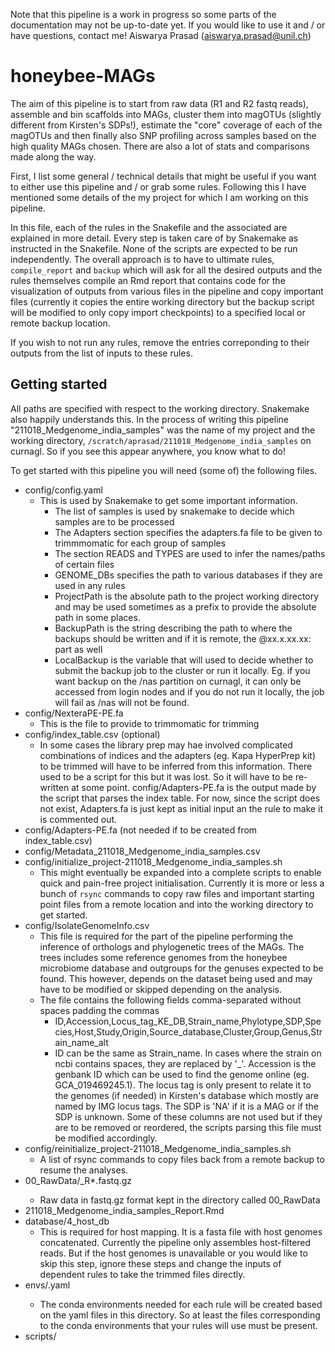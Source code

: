 Note that this pipeline is a work in progress so some parts of the documentation may not be up-to-date yet. If you would like to use it and / or have questions, contact me! Aiswarya Prasad (aiswarya.prasad@unil.ch)

# honeybee-MAGs

The aim of this pipeline is to start from raw data (R1 and R2 fastq reads), assemble and bin scaffolds into MAGs, cluster them into magOTUs (slightly different from Kirsten's SDPs!), estimate the "core" coverage of each of the magOTUs and then finally also SNP profiling across samples based on the high quality MAGs chosen. There are also a lot of stats and comparisons made along the way.

First, I list some general / technical details that might be useful if you want to either use this pipeline and / or grab some rules. Following this I have mentioned some details of the my project for which I am working on this pipeline.

In this file, each of the rules in the Snakefile and the associated are explained in more detail. Every step is taken care of by Snakemake as instructed in the Snakefile. None of the scripts are expected to be run independently. The overall approach is to have to ultimate rules, `compile_report` and `backup` which will ask for all the desired outputs and the rules themselves compile an Rmd report that contains code for the visualization of outputs from various files in the pipeline and copy important files (currently it copies the entire working directory but the backup script will be modified to only copy import checkpoints) to a specified local or remote backup location.

If you wish to not run any rules, remove the entries correponding to their outputs from the list of inputs to these rules.

## Getting started

All paths are specified with respect to the working directory. Snakemake also happily understands this. In the process of writing this pipeline "211018_Medgenome_india_samples" was the name of my project and the working directory, `/scratch/aprasad/211018_Medgenome_india_samples` on curnagl. So if you see this appear anywhere, you know what to do!

To get started with this pipeline you will need (some of) the following files.

+ config/config.yaml
  - This is used by Snakemake to get some important information.
    + The list of samples is used by snakemake to decide which samples are to be processed
    + The Adapters section specifies the adapters.fa file to be given to trimmmomatic for each group of samples
    + The section READS and TYPES are used to infer the names/paths of certain files
    + GENOME_DBs specifies the path to various databases if they are used in any rules
    + ProjectPath is the absolute path to the project working directory and may be used sometimes as a prefix to provide the absolute path in some places.
    + BackupPath is the string describing the path to where the backups should be written and if it is remote, the <username>@xx.x.xx.xx: part as well
    + LocalBackup is the variable that will used to decide whether to submit the backup job to the cluster or run it locally. Eg. if you want backup on the /nas partition on curnagl, it can only be accessed from login nodes and if you do not run it locally, the job will fail as /nas will not be found.
+ config/NexteraPE-PE.fa
  - This is the file to provide to trimmomatic for trimming
+ config/index_table.csv (optional)
  - In some cases the library prep may hae involved complicated combinations of indices and the adapters (eg. Kapa HyperPrep kit) to be trimmed will have to be inferred from this information. There used to be a script for this but it was lost. So it will have to be re-written at some point. config/Adapters-PE.fa is the output made by the script that parses the index table. For now, since the script does not exist, Adapters.fa is just kept as initial input an the rule to make it is commented out.
+ config/Adapters-PE.fa (not needed if to be created from index_table.csv)
+ config/Metadata_211018_Medgenome_india_samples.csv
+ config/initialize_project-211018_Medgenome_india_samples.sh
  - This might eventually be expanded into a complete scripts to enable quick and pain-free project initialisation. Currently it is more or less a bunch of `rsync` commands to copy raw files and important starting point files from a remote location and into the working directory to get started.
+ config/IsolateGenomeInfo.csv
  - This file is required for the part of the pipeline performing the inference of orthologs and phylogenetic trees of the MAGs. The trees includes some reference genomes from the honeybee microbiome database and outgroups for the genuses expected to be found. This however, depends on the dataset being used and may have to be modified or skipped depending on the analysis.
  - The file contains the following fields comma-separated without spaces padding the commas
    + ID,Accession,Locus_tag_KE_DB,Strain_name,Phylotype,SDP,Species,Host,Study,Origin,Source_database,Cluster,Group,Genus,Strain_name_alt
    + ID can be the same as Strain_name. In cases where the strain on ncbi contains spaces, they are replaced by '_'. Accession is the genbank ID which can be used to find the genome online (eg. GCA_019469245.1). The locus tag is only present to relate it to the genomes (if needed) in Kirsten's database which mostly are named by IMG locus tags. The SDP is 'NA' if it is a MAG or if the SDP is unknown. Some of these columns are not used but if they are to be removed or reordered, the scripts parsing this file must be modified accordingly.
+ config/reinitialize_project-211018_Medgenome_india_samples.sh
  - A list of rsync commands to copy files back from a remote backup to resume the analyses.
+ 00_RawData/<sample>_R*.fastq.gz
  - Raw data in fastq.gz format kept in the directory called 00_RawData
+ 211018_Medgenome_india_samples_Report.Rmd
+ database/4_host_db
  - This is required for host mapping. It is a fasta file with host genomes concatenated. Currently the pipeline only assembles host-filtered reads. But if the host genomes is unavailable or you would like to skip this step, ignore these steps and change the inputs of dependent rules to take the trimmed files directly.
+ envs/<env>.yaml
  - The conda environments needed for each rule will be created based on the yaml files in this directory. So at least the files corresponding to the conda environments that your rules will use must be present.
+ scripts/<script>.xxx
  - The scripts used by various rules are all to be in this directory. The list of all scripts and theit use can be found later in this file.

## Checkpoints

Snakemake uses the file/path provided to the final rule (targets) and then looks for rules with output paths that match the pattern of wildcards in the respective target. Checkpoints are a provision of snakemake as described [here](https://snakemake.readthedocs.io/en/stable/snakefiles/rules.html#data-dependent-conditional-execution) to allow for rules to be defined with outputs that will depend on another rule. For example, the list of MAGs on which to perform downstream steps on will only be known after the binning step has been completed. So far, there are two checkpoint as described below.

+ `checkpoint make_phylo_table`
  - The inputs that this rule takes for are "config/IsolateGenomeInfo.csv", "06_MAG_binning/all_genomes.csv" (provided by rule extract_mag_lists), "06_MAG_binning/gtdbtk_out_dir/classify/gtdbtk.bac120.summary.tsv" (provided by rule gtdb_annotate) and "06_MAG_binning/drep_results/data_tables/Cdb.csv" (provided by rule drep).
  - It uses the script `scripts/make_phylo_table.R` and `scripts/csv_to_tsv.py` to make tsv files which will be parsed later to obtain information about which MAGs downstream processes should run on.
  - The various outputs made by this rule are as follows:
    - They all have at least the headers:
      - ID - name of the MAG or stain name (modified) of the genome.
      - Accession - Genbank ID (for isolate genomes only - same as in config/IsolateGenomeInfo.csv)
      - Locus_tag (for isolate genomes only - same as in config/IsolateGenomeInfo.csv)
      - Strain_name (for isolate genomes only - same as in config/IsolateGenomeInfo.csv)
      - Phylotype (for isolate genomes only - same as in config/IsolateGenomeInfo.csv)
      - SDP (for isolate genomes only - same as in config/IsolateGenomeInfo.csv)
      - Species (for isolate genomes only - same as in config/IsolateGenomeInfo.csv)
      - Host - for MAGs, the host from which the MAG was assembled and for Isolates, the source from which it was isolated.
      - Study - (for isolate genomes only - same as in config/IsolateGenomeInfo.csv)
      - Origin - (for isolate genomes only - same as in config/IsolateGenomeInfo.csv)
      - Source_database (for isolate genomes only - same as in config/IsolateGenomeInfo.csv)
      - Cluster - The name of the 95% dereplicated cluster that it was assigned to by drep (refer to <rule drep>)
      - Group - This field was used for assigning isolates to appropriate genus-level groups with MAGs for the sake of the tree. This tree is filled manually for isolated genomes when making "config/IsolateGenomeInfo.csv"
      - Genus, Family, Order, Class - Taxonomic information assigned for MAGs by gtdb (see <rule gtdb_annotate>) (only for MAGs)
      - Sample - The sample from which the MAG was assembled (only for MAGs)
      - Group_auto - The Group assigned to each row automatically by the script. For isolates, it is inferred either from the information from the Group column of "config/IsolateGenomeInfo.csv" file or the phylotype. Make sure that the way this is done (based on a pre-defined dictionary written in the script) makes sense for your inputs. For the MAGs, it is the Genus assigned by gtdb.
      - Ref_status - 1 if the MAG is a representative genome for its respective drep cluster, 0 otherwise. The MAG with the highest score within a given drep cluster is designated as the representative genome of the cluster (no matter how low the score). The method in which this is currently done assumes that, upon filtering by completeness and contamination, the MAG with the highest score will only be filtered out if all of the other members of its cluster are also filtered out. This makes sense because the score is weighted in such a way that completeness and contamination are given heavy weightage.
    - "06_MAG_binning/all_GenomeInfo_auto.tsv" : This file contains the information for all Isolates and all MAGs
    - "06_MAG_binning/ForTree_GenomeInfo_auto.tsv" : This file contains the information for all Isolates and filtered MAGs (Completeness > 50, Contamination < 5)
    - "06_MAG_binning/MAGs_GenomeInfo_auto.tsv" : This file contains the information for and all MAGs
    - "06_MAG_binning/MAGs_filt_GenomeInfo_auto.tsv" : This file contains the information filtered MAGs (Completeness > 50, Contamination < 5)


## Utility functions

Some functions in the script are used to provide inputs to various rules and to parse the checkpoint outputs so the list of wildcards can be obtained.

## Rules

  + `rule targets`
    + This is the master rule that specifies all the output files / directories desired and accoringly runs the rules that provide the specified output. Most of the outputs from the different rules are used for making the report. Just the ones that are not used by the report are mentioned here.
  + `rule raw_qc`
    + Uses raw reads and produces fastqc outputs
    + This rule runs [fastqc](https://www.bioinformatics.babraham.ac.uk/projects/fastqc/) on raw files and saves the output in "/fastqc/raw".
  + `rule make_adapters`
    + Uses the "config/index_table.csv" and the script `scripts/write_adapters.py` (absent for now) and produces the "Adapters-PE.fa" file containing indexed adapters.
  + `rule trim`
    + This rules trims reads using [trimmomatic](http://www.usadellab.org/cms/uploads/supplementary/Trimmomatic/TrimmomaticManual_V0.32.pdf).
    + The _Adapters-PE.fa_ files is used.
  + `rule trim_qc`
    + This rule runs [fastqc](https://www.bioinformatics.babraham.ac.uk/projects/fastqc/) on trimmed files and saves the output in `fastqc/trim`.
  + `rule index_bwa`
    + Indexes genomes in `database` for use by [bwa](http://bio-bwa.sourceforge.net/) using [bwa index](http://bio-bwa.sourceforge.net/bwa.shtml#3).
  + `rule index_samtools`
    + Indexes genomes in `database` for use by [samtools](http://www.htslib.org/doc/#manual-pages).
  + `rule make_genome_list`
    + Creates a text file corresponding to each set of genomes in `database` to be used when we need to know which genomes are present in given genome database.
  + `rule run_motus`
    + Uses the trimmed reads "01_Trimmed/{sample}_R*_trim.fastq.gz" to produce an [motus](https://github.com/motu-tool/mOTUs) output.
  + `rule merge_motus`
    + merges all the motu outputs from the previous rule and creates the merged output "08_motus_profile/samples_merged.motus" to be parsed later for visualization.
  + `rule host_mapping`
    + Uses [bwa mem](http://bio-bwa.sourceforge.net/bwa.shtml#:~:text=BWA%20is%20a%20software%20package,such%20as%20the%20human%20genome.&text=BWA%2DMEM%20also%20has%20better,genome%20(the%20index%20command)) to map reads for each sample to a database containing host genomes, `database/4_host_db`.
    + Unmapped alignments identified by samtools with the option `-f4` are stored in a seperate bam file to be used later. All others will be deleted.
    + The bam file with all alignments is used to create a flagstat output which will be parsed later. It also creates a coverage histogram and a tsv file summarising coverage.
  + `rule host_mapping_extract_host_filtered_reads`
    + Reads that did not map to the host database are extracted and then mapped to the microbiome database.
    + They are extracted using [picard](https://broadinstitute.github.io/picard/).
    + The option `-Xmx8g` ensures that java is given 8 GB memory. If suffecient memory is not allocated, the job will fail. The extracted reads will be used later "02_HostMapping/{sample}_R*_host_unmapped.fastq" and also referred to as host-filtered reads.
    + This is done in order to make the assembly a little easier.
  + `rule microbiomedb_mapping`
    + The host unmapped reads extracted earlier are mapped to the microbiome database.
    + Mapped reads are extracted using a perls script as follows. First, unmapped reads are excluded using `-F4` and then supplementary reads are excluded `-F 0x800`. Finally, the remaining reads are sent through `scripts/filter_sam_aln_length.pl`. The script filters away reads that have less than 50bps matching in the alignment.
    + It keeps the [samtools](http://www.htslib.org/doc/samtools.html) [flagstat](https://www.biostars.org/p/84396/) result but removes all the others.
  + `rule microbiomedb_direct_mapping`
    + trimmed reads are directly mapped to the microbiome database to see how much of the reads map in this way as compared to after host-filtering. Some reads that are of microbial origin may map to the host database due to contamination in the host database or even non-specifically by chance. To ensure that we do not lose too many reads in this way, upon host filtering, the flagstat output from this mapping is useful.
  + `rule assemble_host_unmapped`
    + Uses the host-filtered reads to give to spades using the meta option to assemble.
    + The bash script is eritten to make sure assemblies are resumed if an older output directory exists.
    + The script `scripts/parse_spades_metagenome.py` is then used to extract only scaffolds that pass the coverage and length threshold that can be specified in the parameters section of the rule.
    + The scffolds, log and assembly graphs are copied out of the output directory and kept but the rest of the directory is deleted.
  + `rule map_to_assembly`
    + This rule maps the host-filtered reads to the assembly and creates the flagstat output used to visualise how well the assembly is represented by the reads for each sample.
  + `rule summarize_mapping_assembly`
    + It used the scaffolds and the flagstat output from mapping create a summary across all samples that can be parsed and visualized by the script making the report.
  + `rule backmapping`
    + Carries out NxN mapping of all N samples and only keeps the depth file that needs to be supplied to metabat2 for binning after the mapping for each sample (to be merged before being given to metabat2). It works on 1 sample at a time and maps the assembly of that sample against the reads from all the samples. Each iteration of the rule will result in N files. For example, when there are 50 samples in total and the rule runs on sample X, there will 50 files called "<sample>_mapped_to_X.depth". The rule only creates one bam file at a time. However, if the rule is run on 10 samples simultaneously, there will be about 10 bam files at a time.
  + `rule merge_depths`
    + All depth files of all the samples mapped to a given sample will be merged into 1 file that will be given to metabat2.
  + `rule binning`
    + For each sample, this rule provides the set of scaffolds assembled and the merged depth file with the coverages in each sample of these scaffolds to metabat2.
    + The output is a directory containing as many MAG.*.fa files as there are bins with the scaffolds distributed across them.
  + `rule process_metabat2`
    + Since the names given to bins by metabat2 is duplicated across samples, this rule renames them by including the name of the sample from which the bin was made.
  + `rule summarize_metabat2_contig_fates`
    + It creates sample-wise summaries with sample, contig_name, length, coverage, passed_filter (whether the scaffold was >1000 length and >1 coverage), binned (whether it was binned) and bin_name.
  + `rule summarize_metabat2_contig_coverages`
    + It creates sample-wise summaries with the columns bin_name , contig (or scaffold name), avg_coverage (from depth file made by jgi_summarize_bam_contig_depths for metabat2. it is actually  median not mean), variance avg_coverage (from depth file made by jgi_summarize_bam_contig_depths for metabat2), sample
    + More information about how these depths are calculated can be found [here](https://gitlab.com/robegan21/MetaBAT). Briefly (as summarised [here](https://bitbucket.org/berkeleylab/metabat/issues/48/jgi_summarize_bam_contig_depths-coverage)),
      + The edges of a contig are generally excluded from the coverage counts up to a default of 75 bases or the average read length (--includeEdgeBases, --maxEdgeBases). This is because, generally mappers have a difficult time aligning a partial read to a contig when it would extend off edge and the coverage ramps up from 0 to the true coverage in this region
      + reads that map imperfectly are excluded when the %ID of the mapping drops below a threshold (--percentIdentity=97). MetaBAT is designed to resolve strain variation and mapping reads with low %ID indicate that the read actually came from a different strain/species.
      + clips/insertions/deletions/mismatches are excluded from the coverage count -- only the read bases that exactly match the reference are counted as coverage. This generally has a small effect, except in the case of long reads from PacBio and Nanopore.
    + `rule checkm_evaluation`
      + This rule creates a checkm summary of each bin (MAG) from each sample, one sample at a time. The output contains an entry for each MAG from the sample with the columns, Bin Id, Marker lineage , # genomes, # markers, # marker sets, 0 , 1, 2, 5+, Completeness, Contamination, Strain heterogeneity
      + A detailed description of each column can be found [here](https://github.com/Ecogenomics/CheckM/wiki/Reported-Statistics#qa)
    + `rule prepare_info_for_drep`
      + drep requires a file with the columns genome, completeness and contamination. This rule compiles this information from across samples to create the file "06_MAG_binning/evaluate_bins/checkm_drep_summary.txt".
    + `rule drep`
      + Runs drep dereplicate on **all** the MAGs. It creates various outputs that are described [here](https://drep.readthedocs.io/en/latest/advanced_use.html) and will used by various rules downstream.
    <!-- + `rule ani_heatmap` -->
    + `rule extract_mag_lists`
    + `rule gtdb_annotate`
    + `rule prepare_genomes`
    + `rule annotate`
    + `rule prepare_faa`
      + For phylogenies (includes specified isolate genomes)
    + `rule run_orthofinder_phylo`
      + For phylogenies (includes specified isolate genomes)
    + `rule summarise_orthogroups`
      + For phylogenies (includes specified isolate genomes)
    + `rule get_single_ortho_phylo`
      + For phylogenies (includes specified isolate genomes)
    + `rule extract_orthologs_phylo`
      + For phylogenies (includes specified isolate genomes)
    + `rule align_orthologs`
      + For phylogenies (includes specified isolate genomes)
    + `rule prune_and_concat`
      + For phylogenies (includes specified isolate genomes)
    + `rule make_tree`
      + For phylogenies (includes specified isolate genomes)
    + `rule concat_all_mags`
      + Create and index "database/MAGs_database" and index to map reads to see how much the MAGs recruit and how well they are covered
    + `rule copy_mag_database_annotation`
      + To create a compiled directory of annotation outputs for all MAGs which Kirsten's scripts expect (also it is neat if the other previous directories are then removed - To be implemented later)
    + `rule prepare_faa_mag_database`
      + Prepare faa files in groups (genus-level) for orthofinder to run.
    + `rule run_orthofinder_mag_database`
    + `rule summarise_orthogroups_mag_database`
    + `rule get_single_ortho_mag_database`
    + `rule extract_orthologs_mag_database`
    + `rule calc_perc_id_mag_database`
    + `rule filter_orthologs_mag_database`
    + `rule summarise_orthogroups_filtered_mag_database`
    + `rule make_bed_files_mag_database`
    + `rule map_to_MAGs`
    + `rule core_cov`
    + `rule merge_core_cov`
    + `rule core_cov_plots`
    + `rule make_MAG_reduced_db`
      + Read the checkpoint output and use biopython to only include rep genomes in the final database called "database/MAGs_rep_database" which only contains the representative genomes.
<!-- + "Continue readme update here - need to finish function to get rep genomes and then rerun everything after backmapping!" -->
  + `rule run_orthofinder`
    + Runs [Orthofinder](https://github.com/davidemms/OrthoFinder) for each phylotype.
    + **Before** running this, group genomes by phylotype in directories for Orthofinder to be able to get which groups to consider together. When the genomes for the database are downloaded at `database/faa_files/{genome}`, they are all in one directory. Grouping was done using `scripts/rearange_faa.py`. As written, it is to be run from the scripts directory in which it resides (!! it uses relative paths !!).
    + faa files for each genome comes from the respective databese (NCBI for example)
    + When orthofinder finishes, the following file will be generated and used for the following steps, `database/faa_files/{phylotype}/OrthoFinder/Results_dir/Orthogroups/Orthogroups.txt`.
    + The file _Orthogroups.txt_ contains a list of orthogroups. Eg, each line would look like
      - **OG0000003**: C4S76_01365 C4S76_01370 C4S76_01375 C4S77_06100 C4S77_06130 C4S77_06135 C4S77_06775 C4S77_06780 C4S77_06785 C4S77_06790 C4S77_06795 C4S77_06800 C4S77_06805 C4S77_06810 C4S77_09595 C4S77_09600 C4S77_09605 C4S77_09610 **C4S77_09615 C4S77_09620 C4S77_10540 Ga0307799_111506**
      - where, **OG0000003** is an orthogroup for this group of genomes (phylotype) and **C4S77**, **Ga0307799** etc. are genomes that belong to that group. **09615, 09620, 10540** are genes from **C4S77** and **111506** from **Ga0307799** that belong to orthogroup OG0000003.
  + `rule get_single_ortho`
    + The files _Orthogroups.txt_ is parsed by `scripts/get_single_ortho.py` and single-copy orthologs are written to `database/Orthofinder/{phylotype}_single_ortho.txt`
    + The script reads each orthogroup and counts the number of genomes present in genes of that orthogroup. If the number of genes in the orthogroup and the number of genomes in the orthogroup are the same as the total number of genomes in the database for said phylotype, the genes in the group are considered single-copy core genes and included for core coverage estimation.
  + `rule extract_orthologs`
    + This rule prepares files with sequences of orthologs in order to calculate percentage identity (perc_id).
    + First, it reads the file `database/Orthofinder/{phylotype}_single_ortho.txt` and gets all the genome-ids present in the ortholog-file, and all the gene-ids associated with each gene-family. Using this list it extracts and stores the sequences of each of the genes of an orthogroup in an faa file and ffn file corresponding to each group in the directory`database/Orthofinder/{phylotype}_ortho_sequences/`.
    EXAMPLE:
    + `cat ./database/Orthofinder/firm5_ortho_sequences/OG0001034.faa` \
      **\>Ga0061073_1479** \
      MTKYQTLIFVPEGSLLNEKTAEQVALRQTLKELGHDFGPAERLKYSSLQGQVKMMGFSER \
      IALTLQNFCTDDLAEAEKIFKTKLGGQRQLVKDAIPFLDQITNQVKLILLAKEERELISA \
      RLSDSELLNYFSASYFKEDFADPLPNKNVLFQIIKEQELDPDNCLVIGTDLVEEIQGAEN \
      AGLQSLWIAPKKVKMPISPRPTLHLTKLNDLLFYLELN \
      **\>Ga0070887_12184** \
      MKGKVHLAKYETLIFILEGSLLNEKVAEQNALRQTLKLTGREYGPAERIQYNSLQEKIKL \
      LGFDERIKLTLQEFFKNDWISAKGTFYNQLQKQDQLNKDVVPFLDEVKNKVNLVLLTKEK \
      KDVASYRMQNTELINYFSAVYFKDDFACKFPNKKVLITILQQQNLTPATCLVIGTNLVDE \
      IQGAENANLDSLWLAPKKVKMPISPRPTLHLNKLTDLLFYLELS \
      **\>Ga0072400_11133** \
      LAKFQTLIFILEGSLLDEKIAEQSALKQTLKSTGRDFGPSERLKYNSVRENNKLLGFEDR \
      IQLILQTFFHENWQDAGQIFIKELQKQNRLNKEVLPFLNKVNCKVKLILLAKENKKVALQ \
      RMKNTELVNYFPFAYFKDDFTEKLPHKKVLTTILQKQNLAFATSLVIGTDLADEIQAAEN \
      AKIQSLWLAPKKVKMPISPHPTLHLNKLNDLLFYLELS
    + `cat ./database/Orthofinder/firm5_ortho_sequences/OG0001034.ffa` \
      **\>Ga0061073_1479** \
      GTGACTAAATATCAAACGTTAATTTTTGTTCCTGAAGGTAGTTTATTAAATGAAAAAACG \
      GCTGAACAAGTCGCACTCAGGCAAACTTTAAAAGAACTCGGACATGATTTTGGACCAGCT \
      GAACGCCTAAAATATTCTAGCTTACAAGGACAAGTTAAAATGATGGGTTTCAGCGAGCGC \
      ATTGCACTAACCCTGCAAAATTTTTGTACCGACGATTTGGCTGAGGCCGAAAAAATTTTC \
      AAAACAAAATTAGGAGGTCAGCGACAACTAGTCAAAGATGCTATTCCATTTCTTGACCAA \
      ATAACAAACCAAGTTAAGCTAATTCTCCTTGCCAAAGAAGAACGTGAACTAATCTCAGCT \
      CGCCTATCTGATAGCGAACTACTTAACTATTTTTCTGCTTCCTATTTTAAAGAAGATTTT \
      GCTGATCCTTTGCCAAATAAAAATGTCCTGTTTCAAATTATAAAAGAGCAAGAATTAGAT \
      CCAGATAATTGCCTAGTTATCGGCACAGATTTAGTTGAAGAAATTCAAGGAGCAGAAAAC \
      GCTGGCTTGCAATCATTATGGATTGCACCAAAAAAGGTTAAAATGCCAATTAGTCCTCGA \
      CCTACTCTGCATTTAACTAAACTCAATGACTTGCTTTTTTATCTTGAATTAAACTAG \
      **\>Ga0070887_12184** \
      ATGAAAGGAAAAGTACACTTGGCAAAATATGAAACTTTAATTTTTATTCTTGAAGGAAGC \
      TTATTAAACGAAAAAGTTGCAGAACAAAATGCACTTAGGCAAACTTTGAAATTAACTGGC \
      AGAGAATATGGTCCAGCTGAGCGCATACAATATAATTCATTACAAGAAAAGATTAAATTA \
      CTAGGATTTGATGAGCGCATTAAATTAACTTTGCAGGAATTCTTTAAAAATGACTGGATT \
      TCTGCGAAAGGCACTTTTTATAACCAGTTGCAAAAACAAGATCAGTTAAATAAAGATGTA \
      GTGCCCTTTTTAGATGAGGTGAAAAACAAAGTTAACTTGGTTTTGCTGACGAAAGAGAAA \
      AAAGATGTGGCTTCATACCGCATGCAAAATACAGAGCTAATAAATTATTTTTCCGCAGTT \
      TATTTTAAAGACGATTTTGCATGTAAGTTTCCAAATAAGAAGGTTTTGATAACAATATTG \
      CAGCAGCAGAATCTGACGCCAGCCACTTGTCTTGTAATTGGGACAAACTTAGTCGATGAA \
      ATTCAGGGTGCCGAAAATGCTAACCTGGATTCTCTTTGGCTAGCGCCCAAGAAAGTAAAA \
      ATGCCAATTAGTCCACGTCCAACTTTACATTTAAATAAATTAACTGATTTATTATTTTAC \
      CTAGAATTAAGCTAG \
      **\>Ga0072400_11133** \
      TTGGCAAAATTTCAAACATTAATTTTTATTCTTGAGGGCAGTTTATTAGATGAAAAGATT \
      GCTGAACAAAGTGCATTAAAGCAAACTTTAAAGTCAACTGGCAGAGATTTTGGTCCCAGT \
      GAACGTTTAAAATATAATTCTGTACGAGAAAATAATAAGTTGCTTGGCTTTGAAGACCGC \
      ATACAATTAATTTTACAAACATTTTTTCATGAAAATTGGCAAGATGCAGGGCAGATTTTT \
      ATCAAAGAATTACAAAAGCAAAATCGCTTGAATAAAGAAGTATTGCCATTTTTAAACAAA \
      GTTAACTGCAAGGTTAAACTAATTCTGCTGGCAAAAGAGAACAAAAAAGTAGCATTACAG \
      CGCATGAAGAACACAGAGTTGGTAAATTATTTTCCGTTTGCTTATTTTAAAGATGACTTT \
      ACGGAAAAATTGCCACATAAAAAAGTTTTGACCACCATTTTGCAGAAACAAAACTTGGCG \
      TTCGCAACTAGTTTAGTAATCGGAACTGACTTAGCAGATGAAATTCAGGCTGCAGAGAAT \
      GCCAAAATACAGTCACTCTGGCTAGCGCCTAAGAAAGTAAAAATGCCGATTAGCCCGCAC \
      CCAACTTTACATTTAAATAAATTAAACGATTTATTATTTTACCTAGAATTAAGCTAG
  + `rule calc_perc_id`
    + this rule relies on various tools and scripts tied together by `scripts/aln_calc.sh`. The scripts are:
      + [mafft](https://mafft.cbrc.jp/alignment/software/manual/manual.html#index) for alignment
        + The aligned result is in a multi-fasta file called {OrthogroupID}_aln.fasta.
        EXAMPLE:
        + `cat ./database/Orthofinder/firm5_ortho_sequences/OG0001034_aln.fasta` \
          **\>Ga0061073_1479** \
          -------MTKYQTLIFVPEGSLLNEKTAEQVALRQTLKELGHDFGPAERLKYSSLQGQVK \
          MMGFSERIALTLQNFCTDDLAEAEKIFKTKLGGQRQLVKDAIPFLDQIT---NQVKLILL \
          AKEERELISARLSDSELLNYFSASYFKEDFADPLPNKNVLFQIIKEQELDPDNCLVIGTD \
          LVEEIQGAENAGLQSLWIAPKKVKMPISPRPTLHLTKLNDLLFYLELN \
          **\>Ga0070887_12184** \
          M-KGKVHLAKYETLIFILEGSLLNEKVAEQNALRQTLKLTGREYGPAERIQYNSLQEKIK \
          LLGFDERIKLTLQEFFKNDWISAKGTFYNQLQKQDQLNKDVVPFLDEVK---NKVNLVLL \
          TKEKKDVASYRMQNTELINYFSAVYFKDDFACKFPNKKVLITILQQQNLTPATCLVIGTN \
          LVDEIQGAENANLDSLWLAPKKVKMPISPRPTLHLNKLTDLLFYLELS \
          **\>Ga0072400_11133** \
          -------LAKFQTLIFILEGSLLDEKIAEQSALKQTLKSTGRDFGPSERLKYNSVRENNK \
          LLGFEDRIQLILQTFFHENWQDAGQIFIKELQKQNRLNKEVLPFLNKVN---CKVKLILL \
          AKENKKVALQRMKNTELVNYFPFAYFKDDFTEKLPHKKVLTTILQKQNLAFATSLVIGTD \
          LADEIQAAENAKIQSLWLAPKKVKMPISPHPTLHLNKLNDLLFYLELS
      + **aln_aa_to_dna.py**
        + This scripts converts the alignments into nucleotide sequences rather than amino acid sequences
        EXAMPLE:
        + `cat ./database/Orthofinder/firm5_ortho_sequences/OG0001034_aln.fasta`
        **\>Ga0061073_1479** \
        ---------------------GTGACTAAATATCAAACGTTAATTTTTGTTCCTGAAGGT \
        AGTTTATTAAATGAAAAAACGGCTGAACAAGTCGCACTCAGGCAAACTTTAAAAGAACTC \
        GGACATGATTTTGGACCAGCTGAACGCCTAAAATATTCTAGCTTACAAGGACAAGTTAAA \
        ATGATGGGTTTCAGCGAGCGCATTGCACTAACCCTGCAAAATTTTTGTACCGACGATTTG \
        GCTGAGGCCGAAAAAATTTTCAAAACAAAATTAGGAGGTCAGCGACAACTAGTCAAAGAT \
        GCTATTCCATTTCTTGACCAAATAACA---------AACCAAGTTAAGCTAATTCTCCTT \
        GCCAAAGAAGAACGTGAACTAATCTCAGCTCGCCTATCTGATAGCGAACTACTTAACTAT \
        TTTTCTGCTTCCTATTTTAAAGAAGATTTTGCTGATCCTTTGCCAAATAAAAATGTCCTG \
        TTTCAAATTATAAAAGAGCAAGAATTAGATCCAGATAATTGCCTAGTTATCGGCACAGAT \
        TTAGTTGAAGAAATTCAAGGAGCAGAAAACGCTGGCTTGCAATCATTATGGATTGCACCA \
        AAAAAGGTTAAAATGCCAATTAGTCCTCGACCTACTCTGCATTTAACTAAACTCAATGAC \
        TTGCTTTTTTATCTTGAATTAAAC \
        **\>Ga0070887_12184** \
        ATG---AAAGGAAAAGTACACTTGGCAAAATATGAAACTTTAATTTTTATTCTTGAAGGA \
        AGCTTATTAAACGAAAAAGTTGCAGAACAAAATGCACTTAGGCAAACTTTGAAATTAACT \
        GGCAGAGAATATGGTCCAGCTGAGCGCATACAATATAATTCATTACAAGAAAAGATTAAA \
        TTACTAGGATTTGATGAGCGCATTAAATTAACTTTGCAGGAATTCTTTAAAAATGACTGG \
        ATTTCTGCGAAAGGCACTTTTTATAACCAGTTGCAAAAACAAGATCAGTTAAATAAAGAT \
        GTAGTGCCCTTTTTAGATGAGGTGAAA---------AACAAAGTTAACTTGGTTTTGCTG \
        ACGAAAGAGAAAAAAGATGTGGCTTCATACCGCATGCAAAATACAGAGCTAATAAATTAT \
        TTTTCCGCAGTTTATTTTAAAGACGATTTTGCATGTAAGTTTCCAAATAAGAAGGTTTTG \
        ATAACAATATTGCAGCAGCAGAATCTGACGCCAGCCACTTGTCTTGTAATTGGGACAAAC \
        TTAGTCGATGAAATTCAGGGTGCCGAAAATGCTAACCTGGATTCTCTTTGGCTAGCGCCC \
        AAGAAAGTAAAAATGCCAATTAGTCCACGTCCAACTTTACATTTAAATAAATTAACTGAT \
        TTATTATTTTACCTAGAATTAAGC \
        **\>Ga0072400_11133** \
        ---------------------TTGGCAAAATTTCAAACATTAATTTTTATTCTTGAGGGC \
        AGTTTATTAGATGAAAAGATTGCTGAACAAAGTGCATTAAAGCAAACTTTAAAGTCAACT \
        GGCAGAGATTTTGGTCCCAGTGAACGTTTAAAATATAATTCTGTACGAGAAAATAATAAG \
        TTGCTTGGCTTTGAAGACCGCATACAATTAATTTTACAAACATTTTTTCATGAAAATTGG \
        CAAGATGCAGGGCAGATTTTTATCAAAGAATTACAAAAGCAAAATCGCTTGAATAAAGAA \
        GTATTGCCATTTTTAAACAAAGTTAAC---------TGCAAGGTTAAACTAATTCTGCTG \
        GCAAAAGAGAACAAAAAAGTAGCATTACAGCGCATGAAGAACACAGAGTTGGTAAATTAT \
        TTTCCGTTTGCTTATTTTAAAGATGACTTTACGGAAAAATTGCCACATAAAAAAGTTTTG \
        ACCACCATTTTGCAGAAACAAAACTTGGCGTTCGCAACTAGTTTAGTAATCGGAACTGAC \
        TTAGCAGATGAAATTCAGGCTGCAGAGAATGCCAAAATACAGTCACTCTGGCTAGCGCCT \
        AAGAAAGTAAAAATGCCGATTAGCCCGCACCCAACTTTACATTTAAATAAATTAAACGAT \
        TTATTATTTTACCTAGAATTAAGC
      + **trim_aln.py** and `sed` to simplify headers to contain just genome ID and leave out gene identifier (as they are all single copy core genes).
        + This script trims out all the sections that do not align by counting which positions have "-" and removing those from all the members of the orthogroup.
        + `cat ./database/Orthofinder/firm5_ortho_sequences/OG0001034_aln_trim.fasta` \
          **\>Ga0061073** \
          GTGACTAAATATCAAACGTTAATTTTTGTTCCTGAAGGTAGTTTATTAAATGAAAAAACG \
          GCTGAACAAGTCGCACTCAGGCAAACTTTAAAAGAACTCGGACATGATTTTGGACCAGCT \
          GAACGCCTAAAATATTCTAGCTTACAAGGACAAGTTAAAATGATGGGTTTCAGCGAGCGC \
          ATTGCACTAACCCTGCAAAATTTTTGTACCGACGATTTGGCTGAGGCCGAAAAAATTTTC \
          AAAACAAAATTAGGAGGTCAGCGACAACTAGTCAAAGATGCTATTCCATTTCTTGACCAA \
          ATAACAAACCAAGTTAAGCTAATTCTCCTTGCCAAAGAAGAACGTGAACTAATCTCAGCT \
          CGCCTATCTGATAGCGAACTACTTAACTATTTTTCTGCTTCCTATTTTAAAGAAGATTTT \
          GCTGATCCTTTGCCAAATAAAAATGTCCTGTTTCAAATTATAAAAGAGCAAGAATTAGAT \
          CCAGATAATTGCCTAGTTATCGGCACAGATTTAGTTGAAGAAATTCAAGGAGCAGAAAAC \
          GCTGGCTTGCAATCATTATGGATTGCACCAAAAAAGGTTAAAATGCCAATTAGTCCTCGA \
          CCTACTCTGCATTTAACTAAACTCAATGACTTGCTTTTTTATCTTGAATTAAAC \
          **\>Ga0070887** \
          TTGGCAAAATATGAAACTTTAATTTTTATTCTTGAAGGAAGCTTATTAAACGAAAAAGTT \
          GCAGAACAAAATGCACTTAGGCAAACTTTGAAATTAACTGGCAGAGAATATGGTCCAGCT \
          GAGCGCATACAATATAATTCATTACAAGAAAAGATTAAATTACTAGGATTTGATGAGCGC \
          ATTAAATTAACTTTGCAGGAATTCTTTAAAAATGACTGGATTTCTGCGAAAGGCACTTTT \
          TATAACCAGTTGCAAAAACAAGATCAGTTAAATAAAGATGTAGTGCCCTTTTTAGATGAG \
          GTGAAAAACAAAGTTAACTTGGTTTTGCTGACGAAAGAGAAAAAAGATGTGGCTTCATAC \
          CGCATGCAAAATACAGAGCTAATAAATTATTTTTCCGCAGTTTATTTTAAAGACGATTTT \
          GCATGTAAGTTTCCAAATAAGAAGGTTTTGATAACAATATTGCAGCAGCAGAATCTGACG \
          CCAGCCACTTGTCTTGTAATTGGGACAAACTTAGTCGATGAAATTCAGGGTGCCGAAAAT \
          GCTAACCTGGATTCTCTTTGGCTAGCGCCCAAGAAAGTAAAAATGCCAATTAGTCCACGT \
          CCAACTTTACATTTAAATAAATTAACTGATTTATTATTTTACCTAGAATTAAGC \
          **\>Ga0072400** \
          TTGGCAAAATTTCAAACATTAATTTTTATTCTTGAGGGCAGTTTATTAGATGAAAAGATT \
          GCTGAACAAAGTGCATTAAAGCAAACTTTAAAGTCAACTGGCAGAGATTTTGGTCCCAGT \
          GAACGTTTAAAATATAATTCTGTACGAGAAAATAATAAGTTGCTTGGCTTTGAAGACCGC \
          ATACAATTAATTTTACAAACATTTTTTCATGAAAATTGGCAAGATGCAGGGCAGATTTTT \
          ATCAAAGAATTACAAAAGCAAAATCGCTTGAATAAAGAAGTATTGCCATTTTTAAACAAA \
          GTTAACTGCAAGGTTAAACTAATTCTGCTGGCAAAAGAGAACAAAAAAGTAGCATTACAG \
          CGCATGAAGAACACAGAGTTGGTAAATTATTTTCCGTTTGCTTATTTTAAAGATGACTTT \
          ACGGAAAAATTGCCACATAAAAAAGTTTTGACCACCATTTTGCAGAAACAAAACTTGGCG \
          TTCGCAACTAGTTTAGTAATCGGAACTGACTTAGCAGATGAAATTCAGGCTGCAGAGAAT \
          GCCAAAATACAGTCACTCTGGCTAGCGCCTAAGAAAGTAAAAATGCCGATTAGCCCGCAC \
          CCAACTTTACATTTAAATAAATTAAACGATTTATTATTTTACCTAGAATTAAGC
      + **calc_perc_id_orthologs.py**
        + Uses as input, trimmed aligned sequences and a metafile (`database/genome_db_210402_metafile.txt`) which is a tab-delim file with genome-id in tab1 and SDP-affiliation in tab 3
        + First, it checks the number of SDPs contained within the alignment. If more than one, it continues by calculating alignment percentage identity stats across SDPs. If only one SDP, exits script.
        + Next, it Compares the genomes in each SDP to all other genomes in the alignment: calculates percentage identity for all pairwise combinations. Calculates the max, min, and mean values, prints to file `database/Orthofinder/{phylotype}_perc_id.txt` showing one orthogroup per line.
        EXAMPLE:
        + `cat ./database/Orthofinder/firm5_perc_id.txt` \
          ... \
          OG0001034	0.674	0.586	0.972 \
          ... \

  + `rule filter_orthogroups`
    + orthogroups are filtered based on:
      - Minimum gene-length 300bp (applied to all members of each gene-family)
      - Inter-SDP max alignment identity 95% (only if the phylotype contain multiple SDPs)
    + Short genes are filtered off, because they are likley to be less reliable for accurate coverage estimates. Similarly, the inter-SDP similarity threshold is used to ensure that there is enough divergence between the SDPs for reliable mapping (at least as estimated from the currently availabe genomes). It is worthwhile to check the number of gene-families before/after filtering. If a lot of gene-families were filtered off, this could be an indication that the SDPs are not properly discrete.
    + This finally results in the single-copy core genes that have been filtered to be used for core coverage estimation. `database/Orthofinder/{phylotype}_single_ortho_filt.txt`.
  + `rule core_cov`
    + takes as input bam files with the alignments for each sample to be considered (as a text file containing a list of these files) and the _\_single_ortho_filt_ file. Outputs are written to `04_CoreCov_"+ProjectIdentifier+"/{phylotype}_corecov.txt`.
    + The script reads the filtered orthofile `database/Orthofinder/{phylotype}_single_ortho_filt.txt` and gets the gene-famililes and genome-ids for each SDP.
    + Then, from bed files, it finds the start and end positions of each of the genes in an orthogroup for each of the genomes of the orthogroup. It writes these to the file, `04_CoreCov_*/{phylotype}_corecov.txt` each SDP in the phylotype, start position for each gene family in the genome marked reference for that SDP.
    + The coverage is also written to this file.
    Example:
      + SDP	Sample	OG	Ref_pos	Coverage \
        firm5_1	DrY1_N1_microbiome_mapped	OG0000932	448	18.81 \
        firm5_1	DrY1_N1_microbiome_mapped	OG0000931	1991	23.34 \
        ... \
        firm5_2	M1.5_microbiome_mapped	OG0000935	1852405	12.29 \
        firm5_2	M1.5_microbiome_mapped	OG0000934	1853270	9.95 \
        firm5_3	DrY1_N1_microbiome_mapped	OG0000932	1	501.61 \
        firm5_3	DrY1_N1_microbiome_mapped	OG0000931	1542	534.77 \
        ... \
        firm5_bombus	M1.5_microbiome_mapped	OG0000936	1674767	0.0 \
        firm5_bombus	M1.5_microbiome_mapped	OG0000935	1676256	0.0 \
        firm5_bombus	M1.5_microbiome_mapped	OG0000934	1677124	0.0
    + SDP abundance is estimated based on mapped read coverage of core genes. It sums up gene coverages of all the genes og OG families associated with said SDP across genomes belogining to the SDP.
    + It also reports PTR (Peak-Trough Ratio).
    + Most species in the database are represented by multiple genomes (< 98.5% gANI between genomes). Core genes are inferred at the phylotype. More accurate estimates can be obtained by using a large number (+700) of core genes.
  + `rule core_cov_plots`
    + This R-script will estimate the coverage at the terminus, using the summed core gene family coverages. If the cov-ter cannot be properly estimated (fx. due to draft genome status or lack of replication), an estimate will be generated using the median coverage across core gene families, and the PTR is set to NA. If more than 20\% of the core gene families have no coverage, the abundance will be set to zero. As output, a tabular file is generated (including the cov-ter/median cov, and PTR), and a pdf-file with plots for visual validation.
    + First, filter for samples with coverage of at least 1 on > 80% of the core genes. Next, values that are deviating no more than 2 times the median are kept others are discarded as outliers.
    + Next, gets fitted coordinates and append values to coord-table. It does this by using the segmented package. As explained below,

  ```{r eval=FALSE}
      x <- data_filt$Ref_pos
   	  y <- data_filt$Coverage
   	  psi_est <- max(x)/2
      lin.mod = y ~ x
      segmented(lin.mod, seg.Z=~x, psi=psi_est)
  ```
  where, `lin.mod` is a simple linear model that was made by base R. The R package `Segmented` supports breakpoint analysis. The methods used by this package are applicable when segments are (nearly continuous) so this means that for the regression to make sense the core gene families selected should cover the reference genome well and without too many huge gaps. `psi`, is a starting value of the breakpoint. Example of a model fit using segemented,
  ```{r eval=FALSE}
      Call: segmented.lm(obj = lin.mod, seg.Z = ~x, psi = psi_est)

      Meaningful coefficients of the linear terms:
      (Intercept)            x         U1.x
        1.332e+02   -5.984e-05    1.243e-04

      Estimated Break-Point(s):
      psi1.x
      860065
  ```
  `x` is the slope of the first segment and `U1.x` is the difference in slopes between the first and second segment. `psi_est` is the newly estimated breakpoint. This along with the slopes
      - The summary function shows:
  ```{r eval=FALSE}
  ***Regression Model with Segmented Relationship(s)***

  Call:
  segmented.lm(obj = lin.mod, seg.Z = ~x, psi = psi_est)

  Estimated Break-Point(s):
      Est.   St.Err
  psi1.x 860065 9421.565

  Meaningful coefficients of the linear terms:
      Estimate Std. Error t value Pr(>|t|)
  (Intercept)  1.332e+02  9.672e-01  137.75   <2e-16 ***
  x           -5.984e-05  1.782e-06  -33.57   <2e-16 ***
  U1.x         1.243e-04  2.688e-06   46.24       NA
  ---
  Signif. codes:  0 ‘***’ 0.001 ‘**’ 0.01 ‘*’ 0.05 ‘.’ 0.1 ‘ ’ 1

  Residual standard error: 8.804 on 750 degrees of freedom
  Multiple R-Squared: 0.7417,  Adjusted R-squared: 0.7407

  Convergence attained in 3 iter. (rel. change 2.8661e-06)
  ```
  Finally, from the segmented model the ptr is calculated as follows:
  ```{r eval=FALSE}
  cov_ter <- round(slope1*psi + intercept1, digits=1)
  cov_ori2  <- slope2*(tail(x, n=1)) + intercept2
  max_ori_cov <- max(intercept1, cov_ori2)
  min_ori_cov <- min(intercept1, cov_ori2)
  if ((psi<psi_min) || (psi>psi_max) || (min_ori_cov<cov_ter)){
      ptr <- NA
  }  else {
      ptr <- round(max_ori_cov/cov_ter, digits=2)
  }

  # where,
  psi <- (summary.segmented(seg.mod)[[12]])[2]
  psi_est <- max(x)/2
  psi_est <- max(x)/2
  psi_min <- psi_est-(0.5*psi_est)
  psi_max <- psi_est+(0.5*psi_est)
  ```
  For `cor_ter` is the coverage $y = ax + b$ where x is psi (the breakpoint on the x axis) and the `cor_ori2` is the coverage at the ori which is the section with maximum coverage and at the `tail`. The condition `(psi<psi_min) || (psi>psi_max) || (min_ori_cov<cov_ter)` checks: **First**; If the break-point is too far from the expected place (+/-50% of break-point estimate), ptr is set to `NA`. **Second**; If the coverage at ori (either beginning or end of dataframe) is lower than the estimated coverage at ter, ptr is also set to `NA`. Finally, if the coverage of the origin is not greater than the terminus, ptr is set to `NA`.

    + the PTR was set to `NA`, the median will be plotted and used for quantification. Else, the segmented regression line is plotted, and the terminus coverage is used for quantification.

  + rule assemble_host_unmapped
    + Takes as input the R1 and R2 reads that were not mapped to the host and assembles them using [spades](https://cab.spbu.ru/software/meta-spades/) with the `--meta` tag and default parameters.
    + Memory allocation is not obvious. More documentation on this soon.
  + rule map_to_assembly
    + Map reads that were assembled against the contigs that they were assembled into using [bwa mem](http://bio-bwa.sourceforge.net).
  + rule cat_and_clean_counts_assembly
    + Compiles counts into one file for summarizing
  + rule summarize_mapping_assembly
    + similar to earlier rule "summarize_mapping"
  + rule backmapping
    + NxN mapping for
  + rule merge_depths
  + rule binning
  + rule process_metabat2
  + rule checkm_evaluation
  + rule prepare_info_for_drep
  + rule drep
  + rule gtdb_annotate
  + rule compile_report
  + rule backup
  <!-- + `rule assemble_host_unmapped`
  + `rule mapping_red_db`
  + `rule subset_ortho_and_meta`
  + `rule core_cov_red`
  + `rule core_cov_red_plots`
  + `rule parse_core_cov_red`
  + `rule de_duplicate`
  + `rule freebayes_profiling`
  + `rule vcf_summary_stats`
  + `rule vcf_filtering1`
  + `rule vcf_filtering2`
  + `rule vcf_filtering3` -->
  + `rule onsuccess`

  ## Scripts

  + `aln_aa_to_dna.py`
  + `aln_calc.sh`
  + `calc_perc_id_orthologs.py`
  + `core_cov.py`
  + `core_cov.R`
  + `download_data.py`
  + `extract_orthologs.py`
  + `fasta_generate_regions.py`
  + `filter_bam.py`
  + `filter_orthologs.py`
  + `filter_sam_aln_length.pl`
  + `filter_sam_aln_length_unmapped.pl`
  + `filter_snvs.pl`
  + `filt_vcf_samples.pl`
  + `get_single_ortho.py`
  + `parse_core_cov.py`
  + `parse_spades_metagenome.pl`
  + `rearange_faa.py`
  + `subset_orthofile.py`
  + `trim_aln.py`
  + `scripts/write_adapters.py`

  ## Envs

`core-cov-env.yaml`
`mapping-env.yaml`
`rmd-env.yaml`
`snv-env.yaml`
`trim-qc-env.yaml`
...

# Introduction

The analysis is split into multiple parts.

1. A database-dependent mapping and community profiling at the SDP and Phylotype level.
2. An assembly-based approach which involes MAG binning per sample and dereplication.
Requires manual annotation of input for the next section
3. Core genome phylogeny construction of MAGs and isolate genomes.
  (a) All high-quality MAGs
  (b) One MAG per magOTU cluster
4. Mapping and SNV calling of reads to
  (a) Just MAGs
  (b) A combination of isolates and MAGs

The samples used in this analysis are mentioned below.

* "M1.1", "M1.2", "M1.3", "M1.4", "M1.5",
  * _Apis mellifera_ from India
* "DrY2_F1","DrY2_F2",
  * _Apis mellifera_ from Switzerland
* "AmAi02","AmIu02",
  * _Apis mellifera_ from Japan
* "C1.1", "C1.2", "C1.3", "C1.4", "C1.5",
  * _Apis cerana_ from India, colony number 1
* "C2.1", "C2.2", "C2.3", "C2.4", "C2.5",
  * _Apis cerana_ from India, colony number 2
* "C3.1", "C3.2", "C3.3", "C3.4", "C3.5",
  * _Apis cerana_ from India, colony number 1
* "AcCh05","AcKn01",
  * _Apis cerana_ from Japan
* "D1.1","D1.2","D1.3","D1.4","D1.5",
  * _Apis dorsata_ from India, colony number 1
* "D2.1","D2.2","D2.3","D2.4","D2.5",
  * _Apis dorsata_ from India, colony number 2
* "D3.1","D3.2","D3.3","D3.4","D3.5",
  * _Apis dorsata_ from India, colony number 3
* "F1.1","F1.2","F1.3","F1.4","F1.5",
  * _Apis florea_ from India, colony number 1
* "F2.1","F2.2","F2.3","F2.4","F2.5",
  * _Apis florea_ from India, colony number 2
* "F3.1","F3.2","F3.3","F3.4","F3.5"
  * _Apis florea_ from India, colony number 3

## Data summary

50 samples were first mapped to a host database and then the unmapped reads to a microbiome database.

The raw reads and trimmed reads were checked for quality using the tool [fastqc](https://www.bioinformatics.babraham.ac.uk/projects/fastqc/). The report (html format) also summarises basic statistics including number of reads. The QC results can be found in their respective folders at `fastqc/raw/{SAMPLE}_R*_fastqc.html` and `fastqc/trim/{SAMPLE}_R*_trim_fastqc.html`.

# Data description

The dataset comprises samples from 4 species of honey bees sampled in India.

+ _Apis mellifera_ (5 individuals from 1 colony)
+ _Apis cerana_ (5 individuals from 3 colonies)
+ _Apis dorsata_ (5 individuals from 3 colonies)
+ _Apis florea_ (5 individuals from 3 colonies)

Some samples from older publications of the lab are also included for _Apis mellifera_ and _Apis cerana_

The data is stored in various locations as described below and backed up on the NAS.

+ **Raw data**:

	- NAS recerche:
	`/nas/FAC/FBM/DMF/pengel/spirit/D2c/aprasad/211102_Medgenome_india_samples_resequenced`
	`/nas/FAC/FBM/DMF/pengel/spirit/D2c/aprasad/211018_Medgenome_india_samples`
	(cluster - aprasad@curnagl.dcsr.unil.ch)

  -	NAS:
	`/home/aiswarya/mnt/aprasad/SPIRIT_Project/Data/RawData/211018_Medgenome_india_samples.tar.gz`
	`/home/aiswarya/mnt/aprasad/SPIRIT_Project/Data/RawData/211102_Medgenome_india_samples_resequenced.tar.gz`
	`/home/aiswarya/mnt/lab_resources/NGS_data/20211018_A01223-105-HC32VDSX2/`
	`/home/aiswarya/mnt/lab_resources/NGS_data/20211102_A01223-105-HC32VDSX2/`
	(workstation - aiswarya@130.223.110.124)

+ **Trimmed data**:

	`/work/FAC/FBM/DMF/pengel/spirit/aprasad/211018_Medgenome_india_samples/01_Trimmed/`
	`/work/FAC/FBM/DMF/pengel/spirit/aprasad/211102_Medgenome_india_samples_resequenced/01_Trimmed/`
	(cluster - aprasad@curnagl.dcsr.unil.ch)

+ **Working directory backup**:
  (need to keep up-to-date using script on the cluster `bash ~/backup_workdir.sh` and logs are writted to ~/yymmdd_backup_log on the cluster)

	`/home/aiswarya/mnt/aprasad/Backups/working_dir_backup/Cluster/211102_Medgenome_india_samples_resequenced`
	`/home/aiswarya/mnt/aprasad/Backups/working_dir_backup/Cluster/211018_Medgenome_india_samples`
  (workstation - aiswarya@130.223.110.124)

+ **Results and important intermediate files**:

	`/home/aiswarya/mnt/aprasad/SPIRIT_Project/Data/211018_Medgenome_india_analysis`
  (workstation - aiswarya@130.223.110.124)


+ **Conda installation (cluster)**:

	`/work/FAC/FBM/DMF/pengel/spirit/aprasad/Miniconda3`
  (cluster - aprasad@curnagl.dcsr.unil.ch)

### Nomenclature

There are 56 samples at the moment.

+ M1.1 - M1.5 are 5 individuals of _Apis mellifera_ from colony 1
+ Cx.1 - Cx.5 are 5 individuals of _Apis cerana_ from colony x for 3 colonies (1 - 3)
+ Dx.1 - Dx.5 are 5 individuals of _Apis dorsata_ from colony x for 3 colonies (1 - 3)
+ Fx.1 - Fx.5 are 5 individuals of _Apis florea_ from colony x for 3 colonies (1 - 3)
+ DrY2_F1 and DrY2_F2 are samples from KE's 2015 paper. _Apis mellifera_ from switzerland (Les Droites)
+ AcCh05, AcKn01 and AmAi02, AmIu02 are two samples of _Apis cerana_ and _Apis mellifera_ from different apiaries in Japan

These samples were from earlier runs:

  + **20151119_WINDU89**	20151119	Kirsten_Ellegaard	6	GTF	Illumina	100	PE	HiSeq 2500	Genomic diversity landscape of the honey bee gut microbiota (2019, NatCom)	Nurses, Year 1, Les Droites
  20160415_OBIWAN225	20160415	Kirsten_Ellegaard	12	GTF	Illumina	100	PE	HiSeq 2500	Genomic diversity landscape of the honey bee gut microbiota (2019, NatCom)	Foragers/Winterbees, Year 1, Les Droites \
  + **20161216_OBIWAN275**	20161216	Kirsten_Ellegaard	6	GTF	Illumina	100	PE	HiSeq 2500	Genomic diversity landscape of the honey bee gut microbiota (2019, NatCom)	Nurses, Year 2, Les Droites \
  + **20170310_WINDU179**	20170310	Kirsten_Ellegaard	12	GTF	Illumina	100	PE	HiSeq 2500	Genomic diversity landscape of the honey bee gut microbiota (2019, NatCom)	Foragers/Winterbees, Year 2, Les Droites (**INCLUDED FOR NOW**) \
  + **20170426_OBIWAN300**	20170426	Kirsten_Ellegaard	6	GTF	Illumina	100	PE	HiSeq 2500	Genomic diversity landscape of the honey bee gut microbiota (2019, NatCom)	Nurses, Year 2, Grammont \
  + **20170428_WINDU191**	20170428	Kirsten_Ellegaard	12	GTF	Illumina	100	PE	HiSeq 2500	Genomic diversity landscape of the honey bee gut microbiota (2019, NatCom)	Foragers/Winterbees, Year 2, Grammont \
  + **20180118_OBIWAN338-339**	20180118	Kirsten_Ellegaard	30	GTF	Illumina	100	PE	HiSeq 2500	Metagenomes of individual honey bees, subjected to dietary manipulation and kept in the lab \
  + **20180612_KE_japan_metagenomes**	20180612	Ryo_Miyasaki	40	Japan	Illumina	100	PE	HiSeq 2500	Vast differences in strain-level diversity in two closely related species of honey bees (2020, CurBiol)	Sampling and sequencing done in Japan (**INCLUDED FOR NOW**)

## Databases

### Host database

The database is named **4_host_db**.

A [paper](https://academic.oup.com/gbe/article/12/1/3677/5682415) published in Dec. 2019 a high quality [_Apis dorsata_ genome](https://www.ncbi.nlm.nih.gov/assembly/GCA_009792835.1/) as an improvement over a previous submission in 2013. The paper also mentioned studies that had previously sequenced the [_Apis florea_ genome](https://www.ncbi.nlm.nih.gov/assembly/GCA_000184785.2) in 2012, [_Apis cerana_ genome](https://www.ncbi.nlm.nih.gov/assembly/GCF_001442555.1) in 2015 (other assemblies submitted found [here](https://www.ncbi.nlm.nih.gov/assembly/organism/7460/latest/)) and [_Apis mellifera_ genome](https://www.ncbi.nlm.nih.gov/assembly/GCF_003254395.2) in 2018 (other assemblies submitted listed here). So far I have not found any whole genome assemblies of _Apis adreniformis_.

These assemblies were downloaded and concatenated to make the **4_host_db**. It contains,

+ `>apis_mellifera_2018 PRJNA471592 version Amel_Hac3.1`
+ `>Apis_cerana  PRJNA235974`
+ `>Apis_cerana_mitochondrion PRJNA235974`
+ `>Apis_florea PRJNA45871`
+ `>Apis_dorsata PRJNA174631`


### Microbiome database

The database is named **genome_db_210402**.

This database was set up by Dr Kirsten Ellegard (KE) and is described on zenodo. It uses NCBI and IMG genome assemblies. It is non-redundant and contains concatenated genomes. Located at in lab NAS directory at lab_resources/Genome_databse. In this pipeline so far, the version of the pipeline set up by KE’s community profiling pipeline.

It was downloaded by the script `download.py --genome_db` from [zenodo](https://zenodo.org/record/4661061#.YcGlSxPMK3I). This dowloads multiple directories. The Orthofider directory can be deleted as this is generated for the pipeline as needed. The bed files can be generated from gff files if desired but this was already done for the genomes of that database so was not repeated. The other files (ffn, gff) are found in the public repository from where the genome was downloaded. The faa files were reorganised in directories corresponding to their respective SDPs in order to allow the Orthofinder scripts to assign orthogroups per SDP.

These repositories follow their own annotation pipeline to generate these files. The database can also be found at `<NAS>/lab_resources/Genome_database/database_construction`. It contains 198 genomes identified by their locus tags and described in `<NAS>/lab_resources/Genome_database/database_construction/database_construction` in metadata sheets.

<!-- 2.0.5.2 honeybee_gut_microbiota_db_red
Generated by subsetting genomes and Orthofiles from genome_db_210402 for the sake of SNV analysis. So there is only one genome per SDP. The choice of which genome is made by Kirsten’s pipeline. later, review to see if it is the best choice for this pipleine as well. -->

<!-- 2.0.5.4 Orthofinder files
In preparation,
In the last step, all the database files will be generated, based on the database metadata-file (i.e. "Locustag_Phylotype_SDP_final.txt"). The following three steps must be performed:

1. Use the bash-script "get_selected_genome_files.sh" will copy the relevant genome data-files into four database dirs "faa_files", "ffn_files", "fna_files", "gff_files").
2. Generate concatenate versions of the each genome assembly fasta-file will be generated, and bed-files detailing the gene positions on these concatenate genomes are generated ("generate_bed_concat.py")
3. Infer single-copy core gene families

Make Orthofinder files from genomes in database grouped by phylotypes. There is a metafile in the database directory which was made by Gilles and was copied from his NAS directory. This is first used to rename genomes. The genomes in the database are named using locus tags. Make a script to rename them (and modify related files accordingly later).

First, get a list of all phylotypes using the output of cat all_genomes_metafile.tsv | cut -f7 | uniq. The output contains some SDP names. Replace this by the corresponding phylotype (choose more appropriate way to handle this later). The resulting list is declared as CorePhylos in the Snakefile (Not core phylotypes but rather list for core coverage calculation for all phylos!). This information is also mostly available in the metafile that comes with the database but the one copied from Gilles includes more information and also some other genomes (added by German and mentioned in all_genomes_metafile.tsv).

CorePhylos = ["Apibacter", "Bartonella", "Bifido", "Bombella", "Commensalibacter", "Firm4", "Firm5", "Frischella", "Gilliamella", "Lkunkeei", "Snodgrassella"]



Run orthofinder on the genomes grouped by phylotype. The -og flag says to stop after inferring orthogroups and avoids further unecessary computation. -f specifies to start analysis from directory containing FASTA files. Then get the single-copy core genes using the script get_single_copy.py

Next, filter and continue to re run core cov and then proceed to snv calling and filtering! -->

# Description of pipeline methods

Run entire snakemake pipeline using:

`snakemake -p --use-conda --conda-prefix /work/FAC/FBM/DMF/pengel/spirit/aprasad/Miniconda3/spirit_envs --conda-frontend conda --profile slurm --restart-times 0 --keep-going`

and if resuming a failed or stopped run, use:

`snakemake -p --use-conda --conda-prefix /work/FAC/FBM/DMF/pengel/spirit/aprasad/Miniconda3/spirit_envs --conda-frontend conda --profile slurm --restart-times 0 --keep-going --rerun-incomplete`

conda environments are all specified in `envs/` and built by snakemake under various names in `/work/FAC/FBM/DMF/pengel/spirit/aprasad/Miniconda3/spirit_envs`

Run the pipeline in the conda environment called `snakmake_with_samtools` in the cluster. It is a clone of the snakemake environment made as recommended by Snakemake [docs](https://snakemake.readthedocs.io/en/stable/getting_started/installation.html#installation-via-conda-mamba) followed by `conda install biopython` and later `conda install samtools` in it. This is so that Kirsten's core_cov script works (specific conda environments can only be specified for rules using bash).

## Description of directory structure

Directory names are largely self-explanatory.

>`00_rawdata`, `01_Trimmed`, `02_HostMapping`, `03_MicrobiomeMapping`
>`database` contains databases to be used for mapping. It also contains `Orthofinder` files. These are described later in the sections describing associated rules.
>`envs` contains all yaml files required for this pipeline. They contain a list of packages needed to specify the conda environment for various rules to work within.
>`logs` contains log files
>`scripts` contains all scripts needed for the snakemake pipeline. Many of these scripts are adapted from Kirsten's scripts from the zenodo directories, github or from the lab_resources directories.
The **results** of the core coverage estimation are stored in,
> `04_CoreCov_211018_Medgenome_india_samples`
> `07_SNVProfiling` is not fully implemented (yet) for these samples as it is not relevant at this time.
>`fastqc` contains fastqc **results** for trimmed and raw files
+ bamfile_list_red.txt - required by KE's core coverage pipeline
+ bamfile_list.txt - required by KE's core coverage pipeline
+ Adapters-PE.fa - is generated based on index sequences by the script `scripts/write_adapters.py` (was deleted earlier as it was on scratch. Needs to be re-written.)
+ config.yaml - comprises information including list of samples
+ index_table.csv - used by the script `scripts/write_adapters.py` to make indexed adapters
+ Mapping_summary.csv - result from the rule summarize_mapping
+ rulegraph.pdf - summary DAG of rules in the pipeline (made using `snakemake --forceall --rulegraph | dot -Tpdf > Figuers/rulegraph.pdf`)
+ Report.Rmd - this report !
+ Report.html - this report compiled !
+ Snakefile - the pipipeline !!!

# Next steps

It is clear that the database is not best suited for some SDPs found especially in host species other than _Apis mellifera_. So, the next step would be to implement a MAG based analysis to compare these samples. However, as the database was already shown to be well-suited for _Apis mellifera_ and _Apis cerana_, another set of analysis would compare these samples from the [publication](https://www.sciencedirect.com/science/article/pii/S0960982220305868) ([zenodo](https://zenodo.org/record/3747314#.YcGkvRPMK3I)) with the samples from India.

## Choosing representative genomes

Information in [drep](https://drep.readthedocs.io/en/latest/choosing_parameters.html) documentation.

$$A * Completeness - B * Contamination + C * (Contamination * frac{strainheterogeneity}{100}) + D * log(N50) + E * log(size) + F * (centrality - S_{a}ni) $$s

"It makes no sense to perform bootstrap with less than 4 sequences" from IQTree

## extra info to be curated later
meaning of benchmark output

colname | type (unit) | description
s | float (seconds) | Running time in seconds
h:m:s | string (-) | Running time in hour, minutes, seconds format
max_rss | float (MB) | Maximum "Resident Set Size”, this is the non-swapped physical memory a process has used.
max_vms | float (MB) | Maximum “Virtual Memory Size”, this is the total amount of virtual memory used by the process
max_uss | float (MB) | “Unique Set Size”, this is the memory which is unique to a process and which would be freed if the process was terminated right now.
max_pss | float (MB) | “Proportional Set Size”, is the amount of memory shared with other processes, accounted in a way that the amount is divided evenly between the processes that share it (Linux only)
io_in | float (MB) | the number of MB read (cumulative).
io_out | float (MB) | the number of MB written (cumulative).
mean_load | float (-) | CPU usage over time, divided by the total running time (first row)
cpu_time | float(-) | CPU time summed for user and system

[how to setup snakemake profile](https://github.com/RomainFeron/snakemake-slurm)


# Summary of contents

# Directory organization

The chunk below describes

```{bash eval=FALSE}
├── [ 237G]  00_RawData
│   ├── [ 1.8G]  ${SAMPLE}_R1.fastq.gz
│   └── [ 1.8G]  ${SAMPLE}_R2.fastq.gz
├── [ 210G]  01_Trimmed
│   ├── [ 1.6G]  ${SAMPLE}_R1_trim.fastq.gz
│   └── [ 1.6G]  ${SAMPLE}_R2_trim.fastq.gz
├── [ 1.7T]  02_HostMapping
│   ├── [ 6.6K]  ${SAMPLE}_coverage_histogram.txt
│   ├── [  425]  ${SAMPLE}_coverage.tsv
│   ├── [  541]  ${SAMPLE}_flagstat.tsv
│   ├── [ 3.3G]  ${SAMPLE}_R1_host_unmapped.fastq
│   └── [ 3.2G]  ${SAMPLE}_R2_host_unmapped.fastq
├── [ 150G]  03_MicrobiomeMapping
│   ├── [  541]  ${SAMPLE}_flagstat.tsv
│   ├── [ 3.1G]  ${SAMPLE}_R1_microbiome_mapped.fastq
│   └── [ 3.1G]  ${SAMPLE}_R2_microbiome_mapped.fastq
├── [  30K]  04_MicrobiomeMappingDirect
│   └── [  542]  ${SAMPLE}_flagstat.tsv
├── [  62G]  05_Assembly
│   └── [  62G]  host_unmapped
│       ├── [  88M]  ${SAMPLE}_assembly_graph.fastg
│       ├── [  90M]  ${SAMPLE}_graph.fastg
│       ├── [  34M]  ${SAMPLE}_scaffolds.fasta
│       ├── [ 8.6K]  ${SAMPLE}_scaffolds.fasta.amb
│       ├── [ 223K]  ${SAMPLE}_scaffolds.fasta.ann
│       ├── [  34M]  ${SAMPLE}_scaffolds.fasta.bwt
│       ├── [ 8.4M]  ${SAMPLE}_scaffolds.fasta.pac
│       ├── [  17M]  ${SAMPLE}_scaffolds.fasta.sa
│       ├── [  42M]  ${SAMPLE}_scaffolds_unparsed.fasta
│       ├── [ 168K]  ${SAMPLE}_spades.log
│       ├── [  35G]  check_assembly
│       │   ├── [  670]  Assembly_mapped_counts.txt
│       │   ├── [ 3.5K]  Assembly_mapping_summary.csv
│       │   ├── [ 5.0G]  ${SAMPLE}_assembly.bam
│       │   ├── [   14]  ${SAMPLE}_assembly_mapped_counts.txt
│       │   ├── [  30G]  ${SAMPLE}_assembly.sam
│       ├── [  97M]  ${SAMPLE}_assembly_graph.fastg
│       ├── [  34M]  ${SAMPLE}_scaffolds.fasta
│       ├── [ 8.5K]  ${SAMPLE}_scaffolds.fasta.amb
│       ├── [ 329K]  ${SAMPLE}_scaffolds.fasta.ann
│       ├── [  34M]  ${SAMPLE}_scaffolds.fasta.bwt
│       ├── [ 8.4M]  ${SAMPLE}_scaffolds.fasta.pac
│       ├── [  17M]  ${SAMPLE}_scaffolds.fasta.sa
│       ├── [  45M]  ${SAMPLE}_scaffolds_unparsed.fasta
│       └── [ 174K]  ${SAMPLE}_spades.log
├── [  10G]  06_MAG_binning
│   ├── [ 181K]  all_GenomeInfo_auto.tsv
│   ├── [ 2.2G]  backmapping
│   │   └── [  18M]  M1.5
│   │       ├── [ 304K]  ${SAMPLE}_mapped_to_${SAMPLE}.depth
│   │       ├── [ 304K]  ${OTHER_SAMPLE}_mapped_to_${SAMPLE}.depth
│   │       └── [ 3.1M]  ${SAMPLE}_merged.depth
│   ├── [ 1.6G]  bins
│   │   └── [  22M]  ${SAMPLE}-metabat2
│   │       ├── [ 2.6M]  MAG.10.fa
│   │       └── [ 858K]  MAG.9.fa
│   ├── [ 1.6G]  bins_renamed
│   │   └── [  22M]  ${SAMPLE}
│   │       ├── [ 2.6M]  MAG_${SAMPLE}_10.fa
│   │       └── [ 858K]  MAG_${SAMPLE}_9.fa
│   ├── [ 2.5G]  contig_fates
│   │   ├── [ 1.9G]  backmapping_coverages
│   │   │   └── [  15M]  ${SAMPLE}_contig_coverages.csv
│   │   └── [ 2.1M]  ${SAMPLE}_contig_fates.csv
│   ├── [  30M]  drep_results
│   │   ├── [ 8.0K]  data
│   │   │   └── [ 4.0K]  Clustering_files
│   │   ├── [  30M]  data_tables
│   │   │   ├── [ 102K]  Bdb.csv
│   │   │   ├── [  33K]  genomeInfo.csv
│   │   │   ├── [  29M]  Mdb.csv
│   │   │   ├── [ 599K]  Ndb.csv
│   │   │   ├── [  28K]  Sdb.csv
│   │   │   └── [  20K]  Widb.csv
│   │   ├── [ 4.0K]  dereplicated_genomes
│   │   ├── [ 4.0K]  figures
│   │   └── [  92K]  log
│   │       └── [  88K]  logger.log
│   ├── [ 2.4G]  evaluate_bins
│   │   ├── [  38M]  ${SAMPLE}
│   │   │   ├── [  35M]  bins
│   │   │   │   ├── [ 3.8M]  MAG_${SAMPLE}_11
│   │   │   │   │   ├── [ 888K]  genes.faa
│   │   │   │   │   ├── [ 535K]  genes.gff
│   │   │   │   │   ├── [ 2.3M]  hmmer.analyze.txt
│   │   │   │   │   └── [  15K]  hmmer.tree.txt
│   │   │   ├── [ 2.7K]  checkm.log
│   │   │   ├── [1000K]  lineage.ms
│   │   │   └── [ 1.7M]  storage
│   │   │       ├── [  72K]  aai_qa
│   │   │       │   └── [ 4.7K]  MAG_${SAMPLE}_9
│   │   │       │       └── [  695]  PF01121.15.masked.faa
│   │   │       ├── [ 6.7K]  bin_stats.analyze.tsv
│   │   │       ├── [  54K]  bin_stats_ext.tsv
│   │   │       ├── [ 6.7K]  bin_stats.tree.tsv
│   │   │       ├── [ 621K]  checkm_hmm_info.pkl.gz
│   │   │       ├── [ 184K]  marker_gene_stats.tsv
│   │   │       ├── [ 4.6K]  phylo_hmm_info.pkl.gz
│   │   │       └── [ 761K]  tree
│   │   │           ├── [  96K]  concatenated.fasta
│   │   │           ├── [ 327K]  concatenated.pplacer.json
│   │   │           ├── [ 265K]  concatenated.tre
│   │   │           ├── [  699]  PF00164.20.masked.faa
│   │   │           ├── [ 1.0K]  pplacer.out
│   │   └── [ 1.3K]  ${SAMPLE}_checkm.summary
│   ├── [ 126K]  ForTree_GenomeInfo_auto.tsv
│   └── [ 2.0M]  gtdbtk_out_dir
│       └── [ 2.0M]  classify
│           └── [ 2.0M]  gtdbtk.bac120.summary.tsv
# examples of ${GENOME}: ESL0304.fa, MAG_M1.3_4.fa
├── [  24G]  07_Phylogenies
│   ├── [ 1.4G]  00_genomes
│   │   ├── [ 2.4M]  ${GENOME}.fa
│   ├── [  15G]  01_prokka
│   │   ├── [  26M]  ${GENOME}
│   │   │   ├── [ 203K]  ${GENOME}.err
│   │   │   ├── [ 766K]  ${GENOME}.faa
│   │   │   ├── [ 2.1M]  ${GENOME}.ffn
│   │   │   ├── [ 2.4M]  ${GENOME}.fna
│   │   │   ├── [ 2.4M]  ${GENOME}.fsa
│   │   │   ├── [ 5.1M]  ${GENOME}.gbk
│   │   │   ├── [ 3.2M]  ${GENOME}.gff
│   │   │   ├── [  32K]  ${GENOME}.log
│   │   │   ├── [ 8.7M]  ${GENOME}.sqn
│   │   │   ├── [ 621K]  ${GENOME}.tbl
│   │   │   ├── [ 200K]  ${GENOME}.tsv
│   │   │   └── [  105]  ${GENOME}.txt
# examples of ${GROUP}: g__Lactobacillus, g__Apibacter
│   ├── [ 6.9G]  02_orthofinder
│   │   ├── [ 249M]  ${GROUP}
│   │   │   ├── [ 805K]  ${GENOME}.faa
│   │   │   ├── [ 177M]  OrthoFinder
│   │   │   │   ├── [ 215K]  ${GROUP}_single_ortho_MAGs.txt
│   │   │   │   ├── [ 587K]  ${GROUP}_single_ortho.txt
│   │   │   │   └── [ 176M]  Results_${GROUP}
│   │   │   │       ├── [ 2.5K]  Citation.txt
│   │   │   │       ├── [  25K]  Comparative_Genomics_Statistics
│   │   │   │       │   ├── [ 6.0K]  Orthogroups_SpeciesOverlaps.tsv
│   │   │   │       │   ├── [ 1.6K]  Statistics_Overall.tsv
│   │   │   │       │   └── [  14K]  Statistics_PerSpecies.tsv
│   │   │   │       ├── [ 1.2K]  Log.txt
│   │   │   │       ├── [ 2.6M]  Orthogroups
│   │   │   │       │   ├── [ 261K]  Orthogroups.GeneCount.tsv
│   │   │   │       │   ├── [ 3.2K]  Orthogroups_SingleCopyOrthologues.txt
│   │   │   │       │   ├── [ 1.1M]  Orthogroups.tsv
│   │   │   │       │   ├── [ 1.1M]  Orthogroups.txt
│   │   │   │       │   └── [  79K]  Orthogroups_UnassignedGenes.tsv
│   │   │   │       └── [  23M]  Orthogroup_Sequences
│   │   │   │           └── [  13K]  OG0000184.fa
│   │   │   └── [    0]  single_ortholog_sequences.done
│   │   └── [ 147K]  ${GROUP}_Orthogroups_summary.csv
│   ├── [ 506M]  03_aligned_orthogroups
│   │   ├── [  21M]  ${GROUP}
│   │   │   ├── [  10M]  CoreGeneAlignment.fasta
│   │   │   ├── [  31K]  OG0000184_aligned_pruned.fasta
│   └── [ 1.8M]  05_IQTree
│       ├── [ 325K]  ${GROUP}
│       │   ├── [ 4.1K]  ${GROUP}_Phylogeny.bionj
│       │   ├── [  92K]  ${GROUP}_Phylogeny.ckp.gz
│       │   ├── [ 4.3K]  ${GROUP}_Phylogeny.contree
│       │   ├── [  48K]  ${GROUP}_Phylogeny.iqtree
│       │   ├── [  30K]  ${GROUP}_Phylogeny.log
│       │   ├── [ 122K]  ${GROUP}_Phylogeny.mldist
│       │   ├── [ 5.2K]  ${GROUP}_Phylogeny.model.gz
│       │   ├── [  11K]  ${GROUP}_Phylogeny.splits.nex
│       │   └── [ 4.3K]  ${GROUP}_Phylogeny.treefile
├── [  23M]  08_motus_profile
│   └── [  23M]  samples_merged.motus
├── [  59G]  09_MapToAssembly
│   └── [ 1.0G]  ${SAMPLE}.bam
├── [ 172K]  211018_Medgenome_india_samples_Report.Rmd
├── [ 419M]  assembly_summary_genbank.txt
├── [ 155K]  config
│   ├── [ 4.8K]  config.yaml
│   ├── [  34K]  initialize_project-211018_Medgenome_india_samples.sh
│   ├── [  32K]  IsolateGenomeInfo.csv
│   ├── [  31K]  Metadata_211018_Medgenome_india_samples.csv
│   └── [  51K]  reinitialize_project-211018_Medgenome_india_samples.sh
├── [ 3.5G]  database
│   ├── [ 869M]  4_host_db
│   ├── [ 1.1M]  4_host_db.amb
│   ├── [  298]  4_host_db.ann
│   ├── [ 869M]  4_host_db.bwt
│   ├── [  163]  4_host_db_list.txt
│   ├── [ 217M]  4_host_db.pac
│   ├── [ 435M]  4_host_db.sa
│   ├── [ 448M]  genome_db_220315_AP
│   ├── [10.0K]  genome_db_220315_AP.amb
│   ├── [ 7.0K]  genome_db_220315_AP.ann
│   ├── [ 441M]  genome_db_220315_AP.bwt
│   ├── [ 6.0K]  genome_db_220315_AP.fai
│   ├── [ 1.4K]  genome_db_220315_AP_list.txt
│   ├── [ 8.8K]  genome_db_220315_AP_metafile.txt
│   ├── [ 110M]  genome_db_220315_AP.pac
│   ├── [ 220M]  genome_db_220315_AP.sa
├── [ 6.2K]  envs
│   ├── [  218]  core-cov-env.yaml
│   ├── [   95]  gtdb-env.yaml
│   ├── [  135]  mags-env.yaml
│   ├── [  249]  mapping-env.yaml
│   ├── [   68]  motus-env.yaml
│   ├── [  179]  phylogenies-env.yaml
│   ├── [  274]  popcogent-env.yaml
│   ├── [  477]  rmd-env.yaml
│   ├── [  153]  scripts-env.yaml
│   ├── [  127]  snv-env.yaml
│   ├── [  162]  spades-env.yaml
│   └── [  129]  trim-qc-env.yaml
├── [ 275M]  fastqc
│   ├── [ 130M]  raw
│   │   ├── [ 562K]  ${SAMPLE}_R1_fastqc.html
│   │   ├── [ 765K]  ${SAMPLE}_R1_fastqc.zip
│   │   ├── [ 566K]  ${SAMPLE}_R2_fastqc.html
│   │   └── [ 772K]  ${SAMPLE}_R2_fastqc.zip
│   └── [ 145M]  trim
│       ├── [ 602K]  ${SAMPLE}_R1_trim_fastqc.html
│       ├── [ 753K]  ${SAMPLE}_R1_trim_fastqc.zip
│       ├── [ 606K]  ${SAMPLE}_R2_trim_fastqc.html
│       └── [ 758K]  ${SAMPLE}_R2_trim_fastqc.zip
├── [  15M]  Figures
│   ├── [ 6.0K]  00a-Total_reads_trimming.pdf
│   ├── [ 5.6K]  00b-Total_reads_species_after_trimming.pdf
│   ├── [ 6.6K]  00c-Mapped_Unmapped_reads_prop.pdf
├── [ 620M]  logs
├── [ 172K]  README.md
├── [ 190K]  scripts
│   ├── [ 1.7K]  aln_aa_to_dna_phylo.py
│   ├── [ 1.7K]  aln_aa_to_dna.py
│   ├── [  795]  aln_calc.sh
│   ├── [  878]  calc_assembly_length.pl
│   ├── [ 1.9K]  calc_filt_core_length.py
│   ├── [ 3.7K]  calc_jaccard.pl
│   ├── [ 4.3K]  calc_perc_id_orthologs_phylo.py
│   ├── [ 3.9K]  calc_shared_SNV_fraction.pl
│   ├── [  26K]  copy_faa_files.sh
│   ├── [ 1.3K]  copy_raw_data.sh
│   ├── [ 9.5K]  core_cov.py
│   ├── [ 8.1K]  core_cov.R
│   ├── [ 2.0K]  corecov_split_by_sdp.py
│   ├── [  749]  csv_to_tsv.py
│   ├── [ 3.7K]  cum_curve_SNVs_host.pl
│   ├── [ 8.7K]  cum_curve_SNVs_host.py
│   ├── [ 1.3K]  distance_matrix.R
│   ├── [ 4.5K]  download_data.py
│   ├── [ 3.9K]  extract_orthologs_phylo.py
│   ├── [ 2.7K]  fasta_generate_regions.py
│   ├── [ 3.0K]  filt_core_bed.py
│   ├── [ 2.1K]  filter_bam.py
│   ├── [ 2.5K]  filter_orthologs_phylo.py
│   ├── [ 1.8K]  filter_orthologs.py
│   ├── [  965]  filter_sam_aln_length.pl
│   ├── [ 1.2K]  filter_sam_aln_length_unmapped.pl
│   ├── [ 3.8K]  filter_snvs.pl
│   ├── [ 4.3K]  filter_snvs.py
│   ├── [ 3.0K]  filt_vcf_samples.pl
│   ├── [ 1.4K]  filt_vcf_samples.py
│   ├── [ 1.4K]  filt_vcf_samples.py
│   ├── [ 3.6K]  get_single_ortho_phylo.py
│   ├── [ 1.5K]  get_single_ortho.py
│   ├── [ 2.1K]  KEs_trim_aln.py
│   ├── [ 4.0K]  Make_metadata.R
│   ├── [  10K]  make_phylo_table.R
│   ├── [ 1.4K]  merge_depths.pl
│   ├── [ 8.2K]  my_core_cov.R
│   ├── [ 2.8K]  parse_core_cov.py
│   ├── [ 1.1K]  parse_spades_metagenome.pl
│   ├── [ 1.6K]  parse_spades_metagenome.py
│   ├── [ 7.5K]  prune_and_concat_alns.py
│   ├── [  976]  rearange_faa.py
│   ├── [ 3.8K]  subset_metagenome_db.py
│   ├── [ 3.3K]  subset_orthofile.py
│   ├── [  973]  summarise_filter_snvs.py
│   ├── [ 6.6K]  summarise_orthogroups.py
│   ├── [ 4.7K]  summarise_snps.pl
│   ├── [ 2.1K]  trim_aln_phylo.py
│   ├── [ 2.1K]  trim_aln.py
│   ├── [ 1.2K]  vcf_split_by_sdp.py
│   └── [ 1011]  write_adapters.py
├── [  75K]  Snakefile
```
